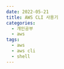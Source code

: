```yaml
---
date: 2022-05-21
title: AWS CLI 사용기
categories:
  - 개인공부
  - aws
tags:
  - aws
  - aws cli
  - shell
---
```

